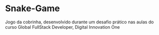 # Snake-Game
 Jogo da cobrinha, desenvolvido durante um desafio prático nas aulas do curso Global FullStack Developer,
 Digital Innovation One
